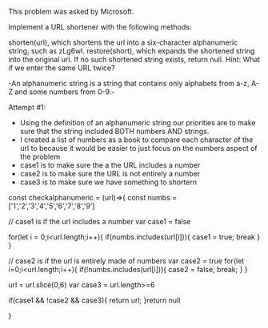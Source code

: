 This problem was asked by Microsoft.

Implement a URL shortener with the following methods:

shorten(url), which shortens the url into a six-character alphanumeric string, such as zLg6wl.
restore(short), which expands the shortened string into the original url. If no such shortened string exists, return null.
Hint: What if we enter the same URL twice?

-An alphanumeric string is a string that contains only alphabets from a-z, A-Z and some numbers from 0-9.-

Attempt #1:
- Using the definition of an alphanumeric string our priorities are to make sure that the string included BOTH numbers AND strings. 
- I created a list of numbers as a book to compare each character of the url to because it would be easier to just focus on the numbers aspect of the problem
- case1 is to make sure the a the URL includes a number
- case2 is to make sure the URL is not entirely a number
- case3 is to make sure we have something to shortern

const checkalphanumeric = (url)=>{
  const numbs = ['1','2','3','4','5','6','7','8','9']
  
  // case1 is if the url includes a number
  var case1 = false
  
  for(let i = 0;i<url.length;i++){
    if(numbs.includes(url[i])){
      case1 = true;
      break
    }
  }

  // case2 is if the url is entirely made of numbers
  var case2 = true
  for(let i=0;i<url.length;i++){
    if(!numbs.includes(url[i])){
      case2 = false;
      break;
    }
  }

  url = url.slice(0,6)
  var case3 = url.length>=6

  if(case1 && !case2 && case3){
    return url;
  }return null

}
